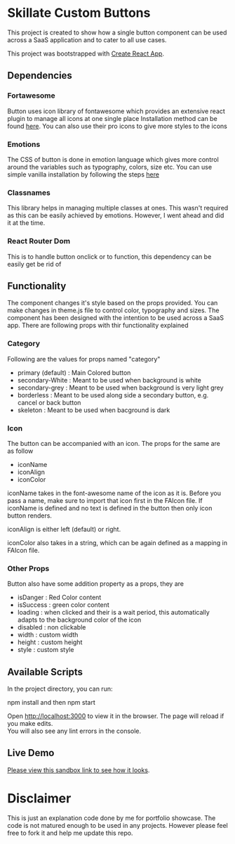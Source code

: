 # Skillate Custom Buttons

This project is created to show how a single button component can be used across a SaaS application and to cater to all use cases.

This project was bootstrapped with [Create React App](https://github.com/facebook/create-react-app).

## Dependencies

### Fortawesome
Button uses icon library of fontawesome which provides an extensive react plugin to manage all icons at one single place
Installation method can be found [here](https://fontawesome.com/how-to-use/on-the-web/using-with/react).
You can also use their pro icons to give more styles to the icons

### Emotions
The CSS of button is done in emotion language which gives more control around the variables such as typography, colors, size etc. You can use simple vanilla installation by following the steps [here](https://emotion.sh/docs/emotion#global-styles)

### Classnames
This library helps in managing multiple classes at ones. This wasn't required as this can be easily achieved by emotions. However, I went ahead and did it at the time. 

### React Router Dom
This is to handle button onclick or to function, this dependency can be easily get be rid of

## Functionality
The component changes it's style based on the props provided. You can make changes in theme.js file to control color, typography and sizes. The component has been designed with the intention to be used across a SaaS app. There are following props with thir functionality explained

### Category
Following are the values for props named "category"
* primary (default) : Main Colored button
* secondary-White : Meant to be used when background is white 
* secondary-grey : Meant to be used when background is very light grey
* borderless : Meant to be used along side a secondary button, e.g. cancel or back button
* skeleton : Meant to be used when bacground is dark

### Icon
The button can be accompanied with an icon. The props for the same are as follow 
* iconName  
* iconAlign
* iconColor

iconName takes in the font-awesome name of the icon as it is. Before you pass a name, make sure to import that icon first in the FAIcon file. If iconName is defined and no text is defined in the button then only icon button renders.

iconAlign is either left (default) or right.

iconColor also takes in a string, which can be again defined as a mapping in FAIcon file.

### Other Props
Button also have some addition property as a props, they are
* isDanger : Red Color content
* isSuccess : green color content
* loading : when clicked and their is a wait period, this automatically adapts to the background color of the icon
* disabled : non clickable
* width : custom width
* height : custom height
* style : custom style



## Available Scripts

In the project directory, you can run:

npm install and then npm start

Open [http://localhost:3000](http://localhost:3000) to view it in the browser.
The page will reload if you make edits.<br />
You will also see any lint errors in the console.

## Live Demo
[Please view this sandbox link to see how it looks](https://codesandbox.io/s/beautiful-napier-i38nu).

# Disclaimer

This is just an explanation code done by me for portfolio showcase. The code is not matured enough to be used in any projects. However please feel free to fork it and help me update this repo. 

